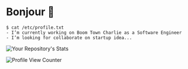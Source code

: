 # Bonjour 👋
```console
$ cat /etc/profile.txt 
- I’m currently working on Boom Town Charlie as a Software Engineer
- I’m looking for collaborate on startup idea...

```

![Your Repository's Stats](https://github-readme-stats.vercel.app/api/top-langs/?username=dlintin&theme=blue-green)

![Profile View Counter](https://komarev.com/ghpvc/?username=dlintin)
